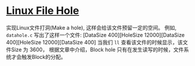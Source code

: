# [Linux File Hole](https://www.halolinux.us/kernel-reference/file-holes.html)
实现Linux文件打洞(Make a hole), 这样会给该文件预留一定的空间。
例如, `datahole.c` 写出了这样一个文件: [DataSize 400][HoleSize 12000][DataSize 400][HoleSize 12000][DataSize 400]
当我们 `ll` 查看该文件的时候显示，该文件Size 为 3600， 根据文章中介绍，Block hole 只有在发生读写的时候，文件系统才会触发Block的分配。